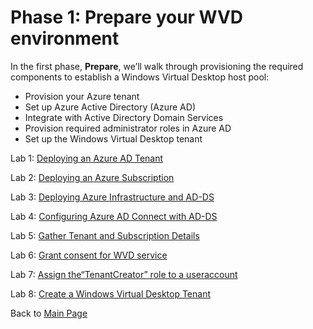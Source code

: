 # Phase 1: Prepare your WVD environment

In the first phase, **Prepare**, we’ll walk through provisioning the required components to establish a Windows Virtual Desktop host pool:

- Provision your Azure tenant
- Set up Azure Active Directory (Azure AD)
- Integrate with Active Directory Domain Services
- Provision required administrator roles in Azure AD
- Set up the Windows Virtual Desktop tenant

Lab 1: [Deploying an Azure AD Tenant](Prepare-Lab01-Deploying-an-Azure-AD-Tenant.md)

Lab 2: [Deploying an Azure Subscription](Prepare-Lab02-Deploying-an-Azure-Subscription.md)

Lab 3: [Deploying Azure Infrastructure and AD-DS](Prepare-Lab03-Deploying-Azure-Infrastructure-and-AD-DS.md)

Lab 4: [Configuring Azure AD Connect with AD-DS](Prepare-Lab04-Configuring-Azure-AD-Connect-with-AD-DS.md)

Lab 5: [Gather Tenant and Subscription Details](Prepare-Lab05-Gather-Tenant-and-Subscription-Details.md)

Lab 6: [Grant consent for WVD service](Prepare-Lab06-Grant-consent-for-WVD-service.md)

Lab 7: [Assign the“TenantCreator” role to a useraccount](Prepare-Lab07-Assign-the-“TenantCreator”-role-to-a-user-account.md)

Lab 8: [Create a Windows Virtual Desktop Tenant](Prepare-Lab08-Create-a-Windows-Virtual-Desktop-Tenant.md)

Back to [Main Page](./index.md)
